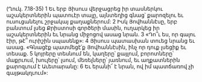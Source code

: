 (Ղուկ. 7.18-35)
1 Եւ երբ Յիսուս վերջացրեց իր տասներկու աշակերտներին պատուէր տալը, այնտեղից գնաց՝ քարոզելու եւ ուսուցանելու շրջակայ քաղաքներում:
2 Իսկ Յովհաննէսը, երբ բանտում լսեց Քրիստոսի գործերի մասին, ուղարկեց իր աշակերտներին եւ նրանց միջոցով ասաց նրան. 3 «Դո՞ւ ես, որ գալու էիր, թէ՞ ուրիշին սպասենք»: 4 Յիսուս պատասխան տուեց նրանց եւ ասաց. «Գնացէք պատմեցէ՛ք Յովհաննէսին, ինչ որ դուք լսեցիք եւ տեսաք. 5 կոյրերը տեսնում են, կաղերը՝ քայլում, բորոտները՝ մաքրւում, խուլերը՝ լսում, մեռելները՝ յառնում, եւ աղքատներին քարոզւում է Աւետարանը: 6 Եւ երանի՜ է նրան, ով իմ պատճառով չի գայթակղւում»:
